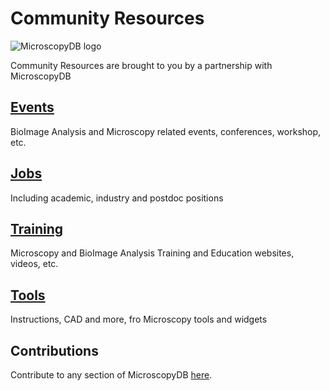 # Community Resources
![MicroscopyDB logo](./images/microsocpyDB_logo-black.png)

Community Resources are brought to you by a partnership with MicroscopyDB

## [Events](./resources/events)
BioImage Analysis and Microscopy related events, conferences, workshop, etc.

## [Jobs](resources/jobs)
Including academic, industry and postdoc positions

## [Training](resources/training)
Microscopy and BioImage Analysis Training and Education websites, videos, etc.

## [Tools](resources/tools)
Instructions, CAD and more, fro Microscopy tools and widgets

## Contributions
Contribute to any section of MicroscopyDB [here](https://microscopydb.io/#contribute).